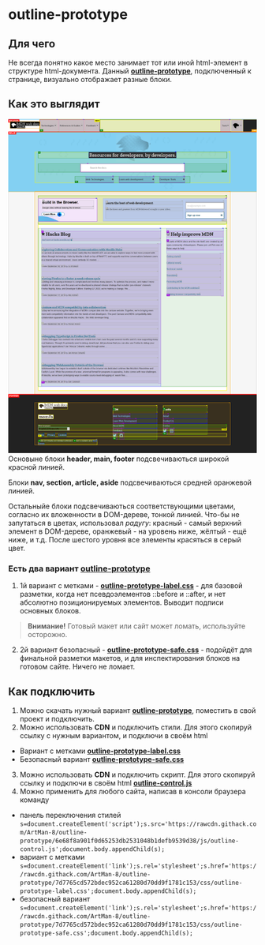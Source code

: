 # outline-prototype
## Для чего
Не всегда понятно какое место занимает тот или иной html-элемент в структуре html-документа.
Данный **[outline-prototype](https://github.com/ArtMan-8/outline-prototype/blob/master/css/)**, подключенный к странице, визуально отображает разные блоки.

## Как это выглядит
![](https://raw.githubusercontent.com/ArtMan-8/outline-prototype/master/img/MDN_outline-ptototype.png "нажми, чтобы посмотреть крупнее")
Основыне блоки **header, main, footer** подсвечиваються широкой красной линией.<p>
Блоки **nav, section, article, aside** подсвечиваються средней оранжевой линией.<p>
Остальныйе блоки подсвечиваються соответствующими цветами, согласно их вложенности в DOM-дереве, тонкой линией. Что-бы не запутаться в цветах, использовал *радугу*: красный - самый верхний элемент в DOM-дереве, оранжевый - на уровень ниже, жёлтый - ещё ниже, и т.д. После шестого уровня все элементы красяться в серый цвет.

### Есть два вариант [outline-prototype](https://github.com/ArtMan-8/outline-prototype/tree/master/css)
1. 1й вариант с метками - **[outline-prototype-label.css](https://github.com/ArtMan-8/outline-prototype/blob/master/css/outline-prototype-label.css)** - для базовой разметки, когда нет псевдоэлементов ::before и ::after, и нет абсолютно позиционируемых элементов. Выводит подписи основных блоков.
>**Внимание!** Готовый макет или сайт может ломать, используйте осторожно.
2. 2й вариант безопасный - **[outline-prototype-safe.css](https://github.com/ArtMan-8/outline-prototype/blob/master/css/outline-prototype-safe.css)** - подойдёт для финальной разметки макетов, и для инспектирования блоков на готовом сайте. Ничего не ломает.

## Как подключить 
1. Можно скачать нужный вариант **[outline-prototype](https://github.com/ArtMan-8/outline-prototype/blob/master/css/)**, поместить в свой проект и подключить.
2. Можно использовать **CDN** и подключить стили. Для этого скопируй ссылку с нужным вариантом, и подключи в своём html
- Вариант с метками **[outline-prototype-label.css](https://rawcdn.githack.com/ArtMan-8/outline-prototype/7d7765cd572bdec952ca61280d70dd9f1781c153/css/outline-prototype-label.css)**
- Безопасный вариант **[outline-prototype-safe.css](https://rawcdn.githack.com/ArtMan-8/outline-prototype/7d7765cd572bdec952ca61280d70dd9f1781c153/css/outline-prototype-safe.css)**
3. Можно использовать **CDN** и подключить скрипт. Для этого скопируй ссылку и подключи в своём html
**[outline-control.js](https://rawcdn.githack.com/ArtMan-8/outline-prototype/9735cb1ad2dc8b759c76c94fc92f4be68d66798d/js/outline-control.js)**
4. Можно применить для любого сайта, написав в консоли браузера команду
- панель переключения стилей `s=document.createElement('script');s.src='https://rawcdn.githack.com/ArtMan-8/outline-prototype/6e68f8a901f0d65253db2531048b1defb9539d38/js/outline-control.js';document.body.appendChild(s);`
- вариант с метками `s=document.createElement('link');s.rel='stylesheet';s.href='https://rawcdn.githack.com/ArtMan-8/outline-prototype/7d7765cd572bdec952ca61280d70dd9f1781c153/css/outline-prototype-label.css';document.body.appendChild(s);`
- безопасный вариант `s=document.createElement('link');s.rel='stylesheet';s.href='https://rawcdn.githack.com/ArtMan-8/outline-prototype/7d7765cd572bdec952ca61280d70dd9f1781c153/css/outline-prototype-safe.css';document.body.appendChild(s);`
